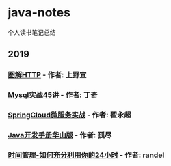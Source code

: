 # java-notes
个人读书笔记总结

## 2019

### [图解HTTP](./java-notes/2019/图解HTTP.MD) - 作者: 上野宣

### [Mysql实战45讲](./java-notes/2019/Mysql实战45讲.MD) - 作者: 丁奇

### [SpringCloud微服务实战](./java-notes/2019/SpringCloud微服务实战.MD) - 作者: 翟永超

### [Java开发手册华山版](./java-notes/2019/Java开发手册.MD) - 作者: 孤尽

### [时间管理-如何充分利用你的24小时](./java-notes/2019/时间管理.MD) - 作者: randel
